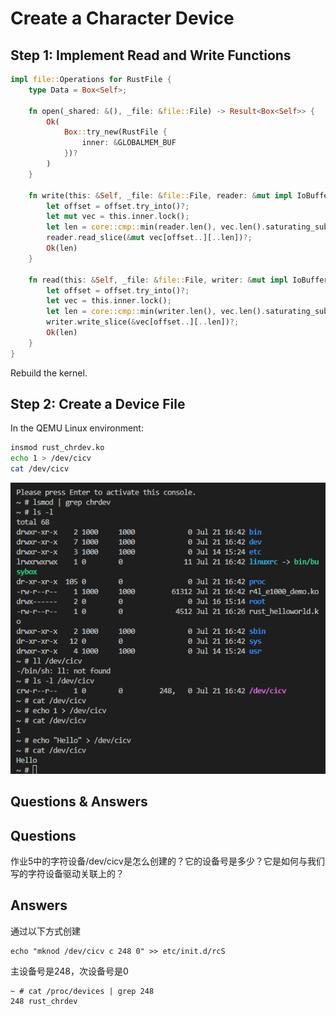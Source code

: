 # Create a Character Device

## Step 1: Implement Read and Write Functions

```rust
impl file::Operations for RustFile {
    type Data = Box<Self>;

    fn open(_shared: &(), _file: &file::File) -> Result<Box<Self>> {
        Ok(
            Box::try_new(RustFile {
                inner: &GLOBALMEM_BUF
            })?
        )
    }

    fn write(this: &Self, _file: &file::File, reader: &mut impl IoBufferReader, offset: u64) -> Result<usize> {
        let offset = offset.try_into()?;
        let mut vec = this.inner.lock();
        let len = core::cmp::min(reader.len(), vec.len().saturating_sub(offset));
        reader.read_slice(&mut vec[offset..][..len])?;
        Ok(len)
    }

    fn read(this: &Self, _file: &file::File, writer: &mut impl IoBufferWriter, offset: u64) -> Result<usize> {
        let offset = offset.try_into()?;
        let vec = this.inner.lock();
        let len = core::cmp::min(writer.len(), vec.len().saturating_sub(offset));
        writer.write_slice(&vec[offset..][..len])?;
        Ok(len)
    }
}
```

Rebuild the kernel.

## Step 2: Create a Device File

In the QEMU Linux environment:

```bash
insmod rust_chrdev.ko
echo 1 > /dev/cicv
cat /dev/cicv
```
![alt text](images/9.png)

## Questions & Answers

## Questions

作业5中的字符设备/dev/cicv是怎么创建的？它的设备号是多少？它是如何与我们写的字符设备驱动关联上的？

## Answers

通过以下方式创建
```
echo "mknod /dev/cicv c 248 0" >> etc/init.d/rcS
```
主设备号是248，次设备号是0

```
~ # cat /proc/devices | grep 248
248 rust_chrdev
```
